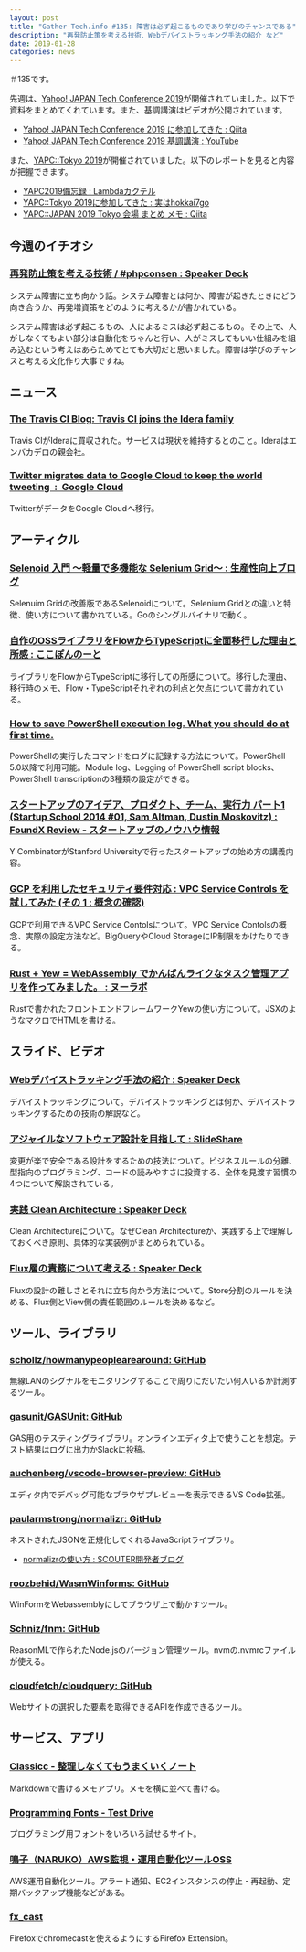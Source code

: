 ```yaml
---
layout: post
title: "Gather-Tech.info #135: 障害は必ず起こるものであり学びのチャンスである"
description: "再発防止策を考える技術、Webデバイストラッキング手法の紹介 など"
date: 2019-01-28
categories: news
---
```


＃135です。

先週は、[Yahoo! JAPAN Tech Conference 2019](https://techconference.yahoo.co.jp/2019/)が開催されていました。以下で資料をまとめてくれています。また、基調講演はビデオが公開されています。

- [Yahoo! JAPAN Tech Conference 2019 に参加してきた : Qiita](https://qiita.com/cigalecigales/items/547380ba4a7ddd8d82c4)
- [Yahoo! JAPAN Tech Conference 2019 基調講演 : YouTube](https://www.youtube.com/watch?v=Bgy0-JLoPPo)

また、[YAPC::Tokyo 2019](https://yapcjapan.org/2019tokyo/)が開催されていました。以下のレポートを見ると内容が把握できます。

- [YAPC2019備忘録 : Lambdaカクテル](https://blog.3qe.us/entry/2019/01/27/010222)
- [YAPC::Tokyo 2019に参加してきた : 実はhokkai7go](https://blog.hokkai7go.jp/entry/2019/01/27/102413)
- [YAPC::JAPAN 2019 Tokyo 会場 まとめ メモ : Qiita](https://qiita.com/godan09/items/dc9121d7c8d05553add1)

## 今週のイチオシ

### [再発防止策を考える技術 / #phpconsen : Speaker Deck](https://speakerdeck.com/sota1235/number-phpconsen)

システム障害に立ち向かう話。システム障害とは何か、障害が起きたときにどう向き合うか、再発増資策をどのように考えるかが書かれている。

システム障害は必ず起こるもの、人によるミスは必ず起こるもの。その上で、人がしなくてもよい部分は自動化をちゃんと行い、人がミスしてもいい仕組みを組み込むという考えはあらためてとても大切だと思いました。障害は学びのチャンスと考える文化作り大事ですね。

## ニュース

### [The Travis CI Blog: Travis CI joins the Idera family](https://blog.travis-ci.com/2019-01-23-travis-ci-joins-idera-inc)

Travis CIがIderaに買収された。サービスは現状を維持するとのこと。Ideraはエンバカデロの親会社。

### [Twitter migrates data to Google Cloud to keep the world tweeting  :  Google Cloud](https://cloud.google.com/twitter/)

TwitterがデータをGoogle Cloudへ移行。

## アーティクル

### [Selenoid 入門 〜軽量で多機能な Selenium Grid〜 : 生産性向上ブログ](https://www.kaizenprogrammer.com/entry/2019/01/20/191658)

Selenuim Gridの改善版であるSelenoidについて。Selenium Gridとの違いと特徴、使い方について書かれている。Goのシングルバイナリで動く。

### [自作のOSSライブラリをFlowからTypeScriptに全面移行した理由と所感 : ここぽんのーと](https://cocopon.me/blog/2019/01/tweakpane-flow2ts/)

ライブラリをFlowからTypeScriptに移行しての所感について。移行した理由、移行時のメモ、Flow・TypeScriptそれぞれの利点と欠点について書かれている。

### [How to save PowerShell execution log. What you should do at first time.](https://medium.com/@jkudo/how-to-save-powershell-execution-log-what-you-should-do-at-first-time-42c9d0d45799)

PowerShellの実行したコマンドをログに記録する方法について。PowerShell 5.0以降で利用可能。Module log、Logging of PowerShell script blocks、PowerShell transcriptionの3種類の設定ができる。

### [スタートアップのアイデア、プロダクト、チーム、実行力 パート1 (Startup School 2014 #01, Sam Altman, Dustin Moskovitz) : FoundX Review - スタートアップのノウハウ情報](https://review.foundx.jp/entry/idea_product_team_execution_why_to_start_a_startup)

Y CombinatorがStanford Universityで行ったスタートアップの始め方の講義内容。

### [GCP を利用したセキュリティ要件対応 : VPC Service Controls を試してみた (その 1 : 概念の確認)](https://medium.com/google-cloud-jp/gcp-secure-protection-with-vpc-service-controls-part-1-85643fbfb674)

GCPで利用できるVPC Service Contolsについて。VPC Service Contolsの概念、実際の設定方法など。BigQueryやCloud StorageにIP制限をかけたりできる。

### [Rust + Yew = WebAssembly でかんばんライクなタスク管理アプリを作ってみました。 : ヌーラボ](https://nulab-inc.com/ja/blog/nulab/rust-yew-webassembly-kanban-app/)

Rustで書かれたフロントエンドフレームワークYewの使い方について。JSXのようなマクロでHTMLを書ける。

## スライド、ビデオ

### [Webデバイストラッキング手法の紹介 : Speaker Deck](https://speakerdeck.com/kurochan/webdebaisutoratukingushou-fa-falseshao-jie)

デバイストラッキングについて。デバイストラッキングとは何か、デバイストラッキングするための技術の解説など。

### [アジャイルなソフトウェア設計を目指して : SlideShare](https://www.slideshare.net/masuda220/ss-128647665)

変更が楽で安全である設計をするための技法について。ビジネスルールの分離、型指向のプログラミング、コードの読みやすさに投資する、全体を見渡す習慣の4つについて解説されている。

### [実践 Clean Architecture : Speaker Deck](https://speakerdeck.com/yoshiyoshifujii/shi-jian-clean-architecture)

Clean Architectureについて。なぜClean Architectureか、実践する上で理解しておくべき原則、具体的な実装例がまとめられている。

### [Flux層の責務について考える : Speaker Deck](https://speakerdeck.com/yukinm7/fluxceng-falseze-wu-nituitekao-eru)

Fluxの設計の難しさとそれに立ち向かう方法について。Store分割のルールを決める、Flux側とView側の責任範囲のルールを決めるなど。

## ツール、ライブラリ

### [schollz/howmanypeoplearearound: GitHub](https://github.com/schollz/howmanypeoplearearound)

無線LANのシグナルをモニタリングすることで周りにだいたい何人いるか計測するツール。

### [gasunit/GASUnit: GitHub](https://github.com/gasunit/GASUnit)

GAS用のテスティングライブラリ。オンラインエディタ上で使うことを想定。テスト結果はログに出力かSlackに投稿。

### [auchenberg/vscode-browser-preview: GitHub](https://github.com/auchenberg/vscode-browser-preview)

エディタ内でデバッグ可能なブラウザプレビューを表示できるVS Code拡張。

### [paularmstrong/normalizr: GitHub](https://github.com/paularmstrong/normalizr)

ネストされたJSONを正規化してくれるJavaScriptライブラリ。

- [normalizrの使い方 : SCOUTER開発者ブログ](https://techblog.scouter.co.jp/entry/2019/01/23/140000)

### [roozbehid/WasmWinforms: GitHub](https://github.com/roozbehid/WasmWinforms)

WinFormをWebassemblyにしてブラウザ上で動かすツール。

### [Schniz/fnm: GitHub](https://github.com/Schniz/fnm)

ReasonMLで作られたNode.jsのバージョン管理ツール。nvmの.nvmrcファイルが使える。

### [cloudfetch/cloudquery: GitHub](https://github.com/cloudfetch/cloudquery)

Webサイトの選択した要素を取得できるAPIを作成できるツール。

## サービス、アプリ

### [Classicc - 整理しなくてもうまくいくノート](https://hello.classicc.app/)

Markdownで書けるメモアプリ。メモを横に並べて書ける。

### [Programming Fonts - Test Drive](http://app.programmingfonts.org/)

プログラミング用フォントをいろいろ試せるサイト。

### [鳴子（NARUKO）AWS監視・運用自動化ツールOSS](https://xp-cloud.jp/naruko/)

AWS運用自動化ツール。アラート通知、EC2インスタンスの停止・再起動、定期バックアップ機能などがある。

### [fx_cast](https://hensm.github.io/fx_cast/)

Firefoxでchromecastを使えるようにするFirefox Extension。
